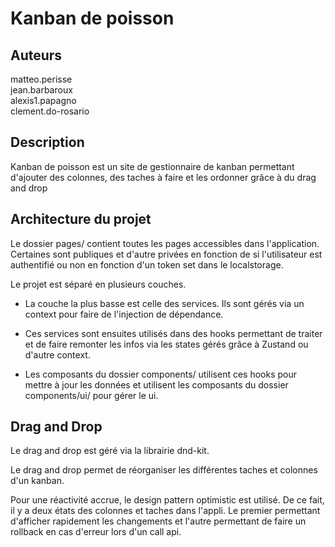 # Kanban de poisson

## Auteurs

matteo.perisse<br>jean.barbaroux<br>alexis1.papagno<br>clement.do-rosario

## Description
Kanban de poisson est un site de gestionnaire de kanban permettant d'ajouter des colonnes, des taches à faire et les ordonner grâce à du drag and drop

## Architecture du projet
Le dossier pages/ contient toutes les pages accessibles dans l'application.<br>
Certaines sont publiques et d'autre privées en fonction de si l'utilisateur est authentifié ou non en fonction d'un token set dans le localstorage.

Le projet est séparé en plusieurs couches.<br>
- La couche la plus basse est celle des services. Ils sont gérés via un context pour faire de l'injection de dépendance.

- Ces services sont ensuites utilisés dans des hooks permettant de traiter et de faire remonter les infos via les states gérés grâce à Zustand ou d'autre context.

- Les composants du dossier components/ utilisent ces hooks pour mettre à jour les données et utilisent les composants du dossier components/ui/ pour gérer le ui.

## Drag and Drop
Le drag and drop est géré via la librairie dnd-kit.

Le drag and drop permet de réorganiser les différentes taches et colonnes d'un kanban.

Pour une réactivité accrue, le design pattern optimistic est utilisé. De ce fait, il y a deux états des colonnes et taches dans l'appli. Le premier permettant d'afficher rapidement les changements et l'autre permettant de faire un rollback en cas d'erreur lors d'un call api.
